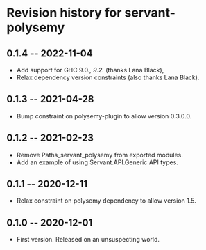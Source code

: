 # Revision history for servant-polysemy

## 0.1.4 -- 2022-11-04

* Add support for GHC 9.0.*, 9.2.* (thanks Lana Black),
* Relax dependency version constraints (also thanks Lana Black).

## 0.1.3 -- 2021-04-28

* Bump constraint on polysemy-plugin to allow version 0.3.0.0.

## 0.1.2 -- 2021-02-23

* Remove Paths_servant_polysemy from exported modules.
* Add an example of using Servant.API.Generic API types.

## 0.1.1 -- 2020-12-11

* Relax constraint on polysemy dependency to allow version 1.5.

## 0.1.0 -- 2020-12-01

* First version. Released on an unsuspecting world.
